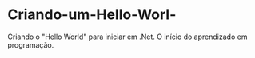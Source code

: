 # Criando-um-Hello-Worl-
Criando o "Hello World" para iniciar em .Net. O início do aprendizado em programação.

